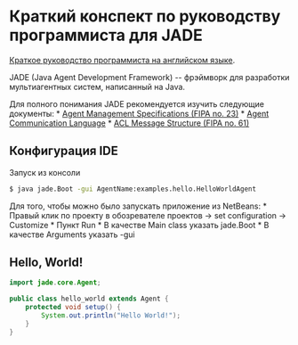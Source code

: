 Краткий конспект по руководству программиста для JADE
========================

[Краткое руководство программиста на английском языке](http://jade.tilab.com/doc/programmersguide.pdf).

JADE (Java Agent Development Framework) -- фрэймворк для разработки мультиагентных систем, написанный на Java.

Для полного понимания JADE рекомендуется изучить следующие документы:
	* [Agent Management Specifications (FIPA no. 23)](http://www.fipa.org/specs/fipa00023/SC00023K.pdf)
	* [Agent Communication Language]()
	* [ACL Message Structure (FIPA no. 61)](http://www.fipa.org/specs/fipa00061/SC00061G.pdf)

Конфигурация IDE
------------------------
Запуск из консоли
``` Bash
$ java jade.Boot -gui AgentName:examples.hello.HelloWorldAgent
```

Для того, чтобы можно было запускать приложение из NetBeans:
	* Правый клик по проекту в обозревателе проектов -> set configuration -> Customize
	* Пункт Run
	* В качестве Main class указать jade.Boot
	* В качестве Arguments указать -gui

Hello, World!
---------------------

``` Java
import jade.core.Agent;

public class hello_world extends Agent {
	protected void setup() {
		System.out.println("Hello World!");
	}
}
```
